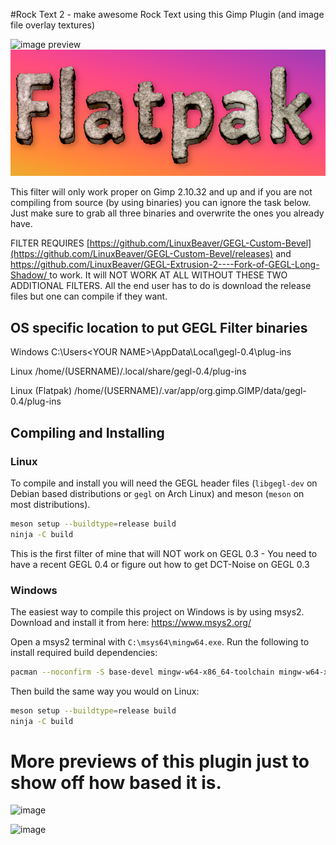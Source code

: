 #Rock Text 2 - make awesome Rock Text using this Gimp Plugin (and image file overlay textures)


![image preview](rock_text_2.png  )
![image preview](rock_text_22.png  )


This filter will only work proper on  Gimp 2.10.32 and up and if you are not compiling from source (by using binaries) you can ignore the task below. Just make sure to grab all three binaries and overwrite the ones you already have.

FILTER REQUIRES  [https://github.com/LinuxBeaver/GEGL-Custom-Bevel](https://github.com/LinuxBeaver/GEGL-Custom-Bevel/releases)
and
[https://github.com/LinuxBeaver/GEGL-Extrusion-2----Fork-of-GEGL-Long-Shadow/ ](https://github.com/LinuxBeaver/GEGL-Extrusion-2----Fork-of-GEGL-Long-Shadow/releases) to work. 
It will NOT WORK AT ALL WITHOUT THESE TWO ADDITIONAL FILTERS. All the end user has to do is download the release files but one can compile if they want.


## OS specific location to put GEGL Filter binaries 

Windows
 C:\\Users\<YOUR NAME>\AppData\Local\gegl-0.4\plug-ins
 
 Linux 
 /home/(USERNAME)/.local/share/gegl-0.4/plug-ins
 
 Linux (Flatpak)
 /home/(USERNAME)/.var/app/org.gimp.GIMP/data/gegl-0.4/plug-ins


## Compiling and Installing

### Linux

To compile and install you will need the GEGL header files (`libgegl-dev` on
Debian based distributions or `gegl` on Arch Linux) and meson (`meson` on
most distributions).

```bash
meson setup --buildtype=release build
ninja -C build

```
This is the first filter of mine that will NOT work on GEGL 0.3 - You need to have a recent GEGL 0.4 or figure out how to get DCT-Noise on GEGL 0.3




### Windows

The easiest way to compile this project on Windows is by using msys2.  Download
and install it from here: https://www.msys2.org/

Open a msys2 terminal with `C:\msys64\mingw64.exe`.  Run the following to
install required build dependencies:

```bash
pacman --noconfirm -S base-devel mingw-w64-x86_64-toolchain mingw-w64-x86_64-meson mingw-w64-x86_64-gegl
```

Then build the same way you would on Linux:

```bash
meson setup --buildtype=release build
ninja -C build
```

# More previews of this plugin just to show off how based it is.

![image](https://github.com/LinuxBeaver/GEGL-STONE-TEXT-2/assets/78667207/12821b5c-bf77-408c-80bd-1e38a1b89634)

![image](https://github.com/LinuxBeaver/GEGL-STONE-TEXT-2/assets/78667207/4939ed5c-25e4-4515-bcde-5f85f0225133)




